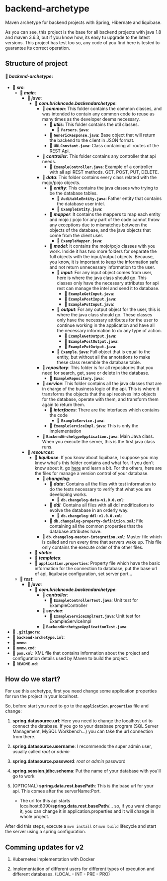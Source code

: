 # backend-archetype
Maven archetype for backend projects with Spring, Hibernate and liquibase.

As you can see, this project is the base for all backend projects with java 1.8 and maven 3.6.3, but if you know how, its easy tu upgrade to the latest versions. This project has test too so, any code of you find here is tested to guarantee its correct operation.

## Structure of project

#### :file_folder: ***backend-archetype***:
* :file_folder: ***src***:
    * :file_folder: ***main***:
        * :file_folder: ***java***:
            * :file_folder: ***com.brickncode.backendarchetype***:
                * :file_folder: ***common***: This folder contains the common classes, and was intended to contain any common code to reuse as many times as the developer deems necessary.
                    * :file_folder: ***utils***: This folder contains the util classes.
                        * :page_facing_up: **`Parsers.java`**:
                    * :page_facing_up: **`GenericResponse.java`**: Base object that will return the backend to the client in JSON format.
                    * :page_facing_up: **`URLConstant.java`**: Class containing all routes of the REST Api.
                * :file_folder: ***controller***: This folder contains any controller that api needs.
                    * :page_facing_up: **`ExampleController.java`**: Example of a controller with all api REST methods. GET, POST, PUT, DELETE.
                * :file_folder: ***data***: This folder contains every class related with the mojo/pojo objects.
                    * :file_folder: ***entity***: This contains the java classes who trying to be the database tables.
                        * :page_facing_up: **`AuditableEntity.java`**: Father entity that contains the database user intel.
                        * :page_facing_up: **`ExampleEntity.java`**:
                    * :file_folder: ***mapper***: It contains the mappers to map each entity and mojo / pojo for any part of the code cannot throw any exceptions due to mismatches between the objects of the database, and the java objects that come from the client user.
                        * :page_facing_up: **`ExampleMapper.java`**:
                    * :file_folder: ***model***: It contains the mojo/pojo classes with you work. Inside it has two more folders for separate the full objects with the input/output objects. Because, you know, it is important to keep the information safe and not return unnecessary information to the user.
                        * :file_folder: ***input***: For any input object comes from user, here is where the java class should go. This classes only have the necessary attributes for api rest can manage the intel and send it to database.
                            * :page_facing_up: **`ExampleGetInput.java`**:
                            * :page_facing_up: **`ExamplePostInput.java`**:
                            * :page_facing_up: **`ExamplePutInput.java`**:
                        * :file_folder: ***output***: For any output object for the user, this is where the java class should go. These classes only have the necessary attributes for the user to continue working in the application and have all the necessary information to do any type of action.
                            * :page_facing_up: **`ExampleGetOutput.java`**:
                            * :page_facing_up: **`ExamplePostOutput.java`**:
                            * :page_facing_up: **`ExamplePutOutput.java`**:
                        * :page_facing_up: **`Example.java`**: Full object that is equal to the entity, but without all the annotations to make these class resemble the database table.
                * :file_folder: ***repository***: This folder is for all repositories that you need for search, get, save or delete in the database.
                    * :page_facing_up: **`ExampleRepository.java`**:
                * :file_folder: ***service***: This folder contains all the java classes that are in charge of the business logic of the api. This is where it transforms the objects that the api receives into objects for the database, operate with them, and transform them again to return them.
                    * :file_folder: ***interfaces***: There are the interfaces which contains the code
                        * :page_facing_up: **`ExampleService.java`**:
                    * :page_facing_up: **`ExampleServiceImpl.java`**: This is only the implementation
                * :page_facing_up: **`BackendArchetypeApplication.java`**: Main Java class. When you execute the server, this is the first java class runs.
        * :file_folder: ***resources***:
            * :file_folder: ***liquibase***: If you know about liquibase, I suppose you may know what's this folder contains and what for. If you don't know about it, go [here](https://www.liquibase.org/) and learn a bit. For the others, here are the files for manage a version control of your database.
                * :file_folder: ***changelog***:
                    * :file_folder: ***data***: Contains all the files with test information to do the tests necessary to verify that what you are developing works.
                        * :page_facing_up: **`db.changelog-data-v1.0.0.xml`**:
                    * :file_folder: ***ddl***: Contains all files with all ddl modifications to evolve the database in an orderly way.
                        * :page_facing_up: **`db.changelog-ddl-v1.0.0.xml`**:
                    * :page_facing_up: **`db.changelog-property-definition.xml`**: File containing all the common properties that the database attributes have.
                * :page_facing_up: **`db.changelog-master-integration.xml`**: Master file which is called and run every time that servers wake up. This file only contains the execute order of the other files.
            * :file_folder: ***static***:
            * :file_folder: ***templates***:
            * :page_facing_up: **`application.properties`**: Property file which have the basic information for the connection to database, put the base url of api, liquibase configuration, set server port...
    * :file_folder: ***test***:
        * :file_folder: ***java***:
            * :file_folder: ***com.brickncode.backendarchetype***:
                * :file_folder: ***controller***:
                    * :page_facing_up: **`ExampleControllerTest.java`**: Unit test for ExampleController
                * :file_folder: ***service***:
                    * :page_facing_up: **`ExampleServiceImplTest.java`**: Unit test for ExampleServiceImpl
                * :page_facing_up: **`BackendArchetypeApplicationTest.java`**:
* :page_facing_up: **`.gitignore`**:
* :page_facing_up: **`backend-archetype.iml`**:
* :page_facing_up: **`mvnw`**:
* :page_facing_up: **`mvnw.cmd`**:
* :page_facing_up: **`pom.xml`**: XML file that contains information about the project and configuration details used by Maven to build the project.
* :page_facing_up: **`README.md`**:

## How do we start?

For use this archetype, first you need change some application properties for run the project in your localhost.

So, before start you need to go to the **`application.properties`** file and change:

1) **spring.datasource.url**: Here you need to change the localhost url to connect the database. If you go to your database program (SQL Server Management, MySQL Workbench...) you can take the url connection from there.

2) **spring.datasource.username**: I recommends the super admin user, usually called *root* or *admin*

3) **spring.datasource.password**: *root* or *admin* password

4) **spring.session.jdbc.schema**: Put the name of your database with you'll go to work

5) (OPTIONAL) **spring.data.rest.basePath**: This is the base url for your api. This comes after the serverName:Port.
    - The url for this api starts localhost:8090/**spring.data.rest.basePath**/... so, if you want change it, you can change it in application.properties and it will change in whole project.

After did this steps, execute a `mvn install` or `mvn build` lifecycle and start the server using a spring configuration.



## Comming updates for v2

1) Kubernetes implementation with Docker

2) Implementation of different users for different types of execution and different databases. (LOCAL - INT - PRE - PRO)
